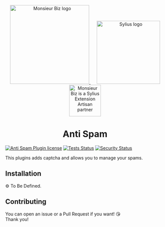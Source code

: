 <p align="center">
    <a href="https://monsieurbiz.com" target="_blank">
        <img src="https://monsieurbiz.com/logo.png" width="250px" alt="Monsieur Biz logo" />
    </a>
    &nbsp;&nbsp;&nbsp;&nbsp;
    <a href="https://monsieurbiz.com/agence-web-experte-sylius" target="_blank">
        <img src="https://demo.sylius.com/assets/shop/img/logo.png" width="200px" alt="Sylius logo" />
    </a>
    <br/>
    <img src="https://monsieurbiz.com/assets/images/sylius_badge_extension-artisan.png" width="100" alt="Monsieur Biz is a Sylius Extension Artisan partner">
</p>

<h1 align="center">Anti Spam</h1>

[![Anti Spam Plugin license](https://img.shields.io/github/license/monsieurbiz/SyliusAntiSpamPlugin?public)](https://github.com/monsieurbiz/SyliusAntiSpamPlugin/blob/master/LICENSE.txt)
[![Tests Status](https://img.shields.io/github/workflow/status/monsieurbiz/SyliusAntiSpamPlugin/Tests?logo=github)](https://github.com/monsieurbiz/SyliusAntiSpamPlugin/actions?query=workflow%3ATests)
[![Security Status](https://img.shields.io/github/workflow/status/monsieurbiz/SyliusAntiSpamPlugin/Security?label=security&logo=github)](https://github.com/monsieurbiz/SyliusAntiSpamPlugin/actions?query=workflow%3ASecurity)

This plugins adds captcha and allows you to manage your spams.

## Installation

⚙️ To Be Defined.

<!--
1. Use the trait `\MonsieurBiz\SyliusAntiSpamPlugin\Entity\CustomerQuarantineItemAwareTrait` in your Customer entity. 
-->

## Contributing

You can open an issue or a Pull Request if you want! 😘  
Thank you!
